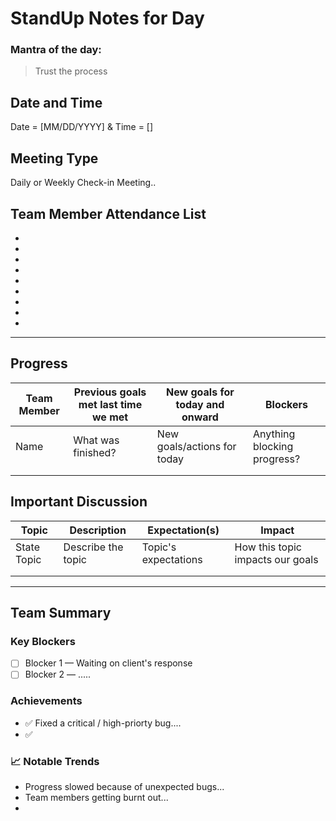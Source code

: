 # StandUp Notes for Day #

### Mantra of the day:
> Trust the process

## Date and Time
Date = [MM/DD/YYYY] & Time = []

## Meeting Type
Daily or Weekly Check-in Meeting.. 

## Team Member Attendance List
+
+
+
+
+
+
+
+
+

---
## Progress


|  Team Member | Previous goals met last time we met |  New goals for today and onward |  Blockers |
|---------------|--------------|----------|-------------|
| Name          | What was finished? | New goals/actions for today  | Anything blocking progress?  |  
|               |              |          |             |
|               |              |          |             |


## Important Discussion

|    Topic      | Description   |  Expectation(s)|    Impact   |
|---------------|--------------|-----------------|-------------|
| State Topic   |  Describe the topic            | Topic's expectations | How this topic impacts our goals            |  
|               |              |                 |             |
|               |              |                 |             |

---
## Team Summary

###  Key Blockers
- [ ] Blocker 1 — Waiting on client's response
- [ ] Blocker 2 — .....

###  Achievements
- ✅ Fixed a critical / high-priorty bug....
- ✅ 

### 📈 Notable Trends
- Progress slowed because of unexpected bugs...
- Team members getting burnt out...
- 


